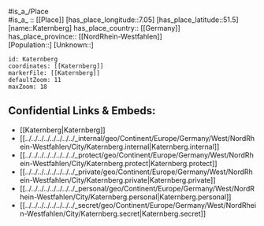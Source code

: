 ﻿---
location: [51.5,7.05] 
mapzoom: [7,12] 
mapmarker: city 
type: City
tags:
- geo/City


SpocWebEntityId: 31344
isDeleted: false
confidential: public

---
#is_a_/Place  
#is_a_ :: [[Place]] 
[has_place_longitude::7.05] 
[has_place_latitude::51.5] 
[name::Katernberg] 
has_place_country:: [[Germany]]  
has_place_province:: [[NordRhein-Westfahlen]]  
[Population::] 
[Unknown::] 


```leaflet
id: Katernberg
coordinates: [[Katernberg]] 
markerFile: [[Katernberg]] 
defaultZoom: 11 
maxZoom: 18
```


## Confidential Links & Embeds: 
- [[Katernberg|Katernberg]]  
- [[../../../../../../../../_internal/geo/Continent/Europe/Germany/West/NordRhein-Westfahlen/City/Katernberg.internal|Katernberg.internal]] 
- [[../../../../../../../../_protect/geo/Continent/Europe/Germany/West/NordRhein-Westfahlen/City/Katernberg.protect|Katernberg.protect]] 
- [[../../../../../../../../_private/geo/Continent/Europe/Germany/West/NordRhein-Westfahlen/City/Katernberg.private|Katernberg.private]] 
- [[../../../../../../../../_personal/geo/Continent/Europe/Germany/West/NordRhein-Westfahlen/City/Katernberg.personal|Katernberg.personal]] 
- [[../../../../../../../../_secret/geo/Continent/Europe/Germany/West/NordRhein-Westfahlen/City/Katernberg.secret|Katernberg.secret]] 
